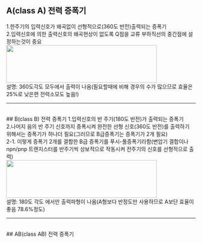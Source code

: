 ## A(class A) 전력 증폭기
1.한주기의 입력신호가 왜곡없이 선형적으로(360도 반전)출력되는 증폭기<br>
2.입력신호에 의한 출력신호의 왜곡현상이 없도록 Q점을 교류 부하직선의 중간점에 설정하는것이 중요<br>
<img src="https://user-images.githubusercontent.com/81015704/118764215-1b811300-b8b4-11eb-9e4a-a7273bb4110e.jpg" width="400" height="100"><br>
설명: 360도각도 모두에서 출력이 나옴(필요할때에 비해 경우의 수가 많으므로 효율은 25%로 낮은편 전력소모도 높음!)
<br>
<hr>
<br>
## B(class B) 전력 증폭기
1.입력신호의 반 주기(180도 반전)가 출력되는 증폭기<br>
2.나머지 음의 반 주기 신호까지 증폭시켜 완전한 선형 신호(360도 반전)를 출력하기 위해서는 증폭기가 하나더 필요(그러므로 B급증폭기는 증폭기가 2개 필요)<br>
2-1. 이렇게 증폭기 2개를 결합한 B급 증폭기를 푸시-풀증폭기라함(변압기 결합이나 npn/pnp 트랜지스터를 반주기씩 상보적으로 작동시켜 전주기의 신호를 선형적으로 출력)<br>
<img src="https://user-images.githubusercontent.com/81015704/118764735-f80a9800-b8b4-11eb-8f2f-1c0a66854080.jpg" width="400" height="100"><br>
설명: 180도 각도 에서만 출력파형이 나옴(A형보다 반정도만 사용하므로 A보단 효율이 좋음 78.6%정도)
<br>
<hr>
<br>
## AB(class AB) 전력 증폭기
